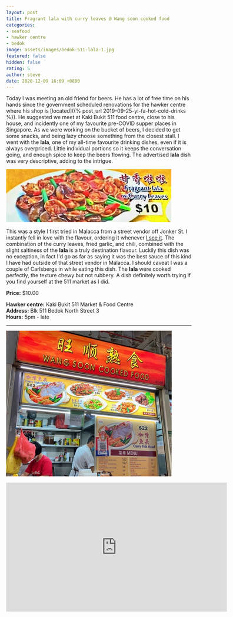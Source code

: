 ```yaml
---
layout: post
title: Fragrant lala with curry leaves @ Wang soon cooked food
categories:
- seafood
- hawker centre
- bedok
image: assets/images/bedok-511-lala-1.jpg
featured: false
hidden: false
rating: 5
author: steve
date: 2020-12-09 16:09 +0800
---
```

Today I was meeting an old friend for beers. He has a lot of free time on his hands since the government scheduled renovations for the hawker centre where his shop is [located]({% post_url 2019-09-25-yi-fa-hot-cold-drinks %}). He suggested we meet at Kaki Bukit 511 food centre, close to his house, and incidently one of my favourite pre-COVID supper places in Singapore. As we were working on the bucket of beers, I decided to get some snacks, and being lazy choose something from the closest stall. I went with the **lala**, one of my all-time favourite drinking dishes, even if it is always overpriced. Little individual portions so it keeps the conversation going, and enough spice to keep the beers flowing. The advertised **lala** dish was very descriptive, adding to the intrigue.  

![Fragrant lala with curry leaves](/assets/images/bedok-511-lala-3.jpg "Fragrant lala with curry leaves")

This was a style I first tried in Malacca from a street vendor off Jonker St. I instantly fell in love with the flavour, ordering it whenever [I see it](/_posts/2020-11-20-frankel-crab-beehoon.md). The combination of the curry leaves, fried garlic, and chili, combined with the slight saltiness of the **lala** is a truly destination flavour. Luckily this dish was no exception, in fact I'd go as far as saying it was the best sauce of this kind I have had outside of that street vendor in Malacca. I should caveat I was a couple of Carlsbergs in while eating this dish. The **lala** were cooked perfectly, the texture chewy but not rubbery. A dish definitely worth trying if you find yourself at the 511 market as I did.

**Price:** $10.00  

**Hawker centre:** Kaki Bukit 511 Market & Food Centre  
**Address:** Blk 511 Bedok North Street 3  
**Hours:** 5pm - late  

***  
![Wang soon cooked food](/assets/images/bedok-511-lala-2.jpg "Wang soon cooked food")

<iframe src="https://www.google.com/maps/embed?pb=!1m18!1m12!1m3!1d3988.7383234936956!2d103.92817901453856!3d1.333159499027672!2m3!1f0!2f0!3f0!3m2!1i1024!2i768!4f13.1!3m3!1m2!1s0x31da3d4f21a85ded%3A0x91f854404c5420ae!2sBedok%20North%20Street%203%20Block%20511%20Market%20And%20Food%20Centre!5e0!3m2!1sen!2ssg!4v1607499133010!5m2!1sen!2ssg" width="600" height="350" frameborder="0" style="border:0;" allowfullscreen="" aria-hidden="false" tabindex="0"></iframe>